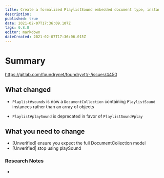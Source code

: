 ```yaml
---
title: Create a formalized PlaylistSound embedded document type, instances of which belong to the playlist#sounds Collection.
description: 
published: true
date: 2021-02-07T17:36:09.107Z
tags: 0.8.0
editor: markdown
dateCreated: 2021-02-07T17:36:06.015Z
---
```


# Summary
https://gitlab.com/foundrynet/foundryvtt/-/issues/4450

## What changed

- `Playlist#sounds` is now a `DocumentCollection` containing `PlaylistSound` instances rather than an array of objects

- `Playlist#playSound` is deprecated in favor of `PlaylistSound#play`



## What you need to change

- [Unverified] ensure you expect the full DocumentCollection model
- [Unverified] stop using playSound

### Research Notes

- 